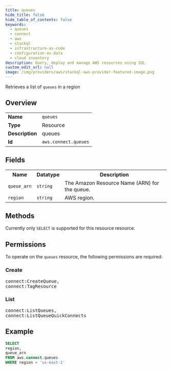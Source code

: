 ```yaml
---
title: queues
hide_title: false
hide_table_of_contents: false
keywords:
  - queues
  - connect
  - aws
  - stackql
  - infrastructure-as-code
  - configuration-as-data
  - cloud inventory
description: Query, deploy and manage AWS resources using SQL
custom_edit_url: null
image: /img/providers/aws/stackql-aws-provider-featured-image.png
---
```

Retrieves a list of <code>queues</code> in a region

## Overview
<table><tbody>
<tr><td><b>Name</b></td><td><code>queues</code></td></tr>
<tr><td><b>Type</b></td><td>Resource</td></tr>
<tr><td><b>Description</b></td><td>queues</td></tr>
<tr><td><b>Id</b></td><td><code>aws.connect.queues</code></td></tr>
</tbody></table>

## Fields
<table><tbody>
<tr><th>Name</th><th>Datatype</th><th>Description</th></tr>
<tr><td><code>queue_arn</code></td><td><code>string</code></td><td>The Amazon Resource Name (ARN) for the queue.</td></tr>
<tr><td><code>region</code></td><td><code>string</code></td><td>AWS region.</td></tr>

</tbody></table>

## Methods
Currently only <code>SELECT</code> is supported for this resource resource.

## Permissions

To operate on the <code>queues</code> resource, the following permissions are required:

### Create
<pre>
connect:CreateQueue,
connect:TagResource</pre>

### List
<pre>
connect:ListQueues,
connect:ListQueueQuickConnects</pre>


## Example
```sql
SELECT
region,
queue_arn
FROM aws.connect.queues
WHERE region = 'us-east-1'
```
